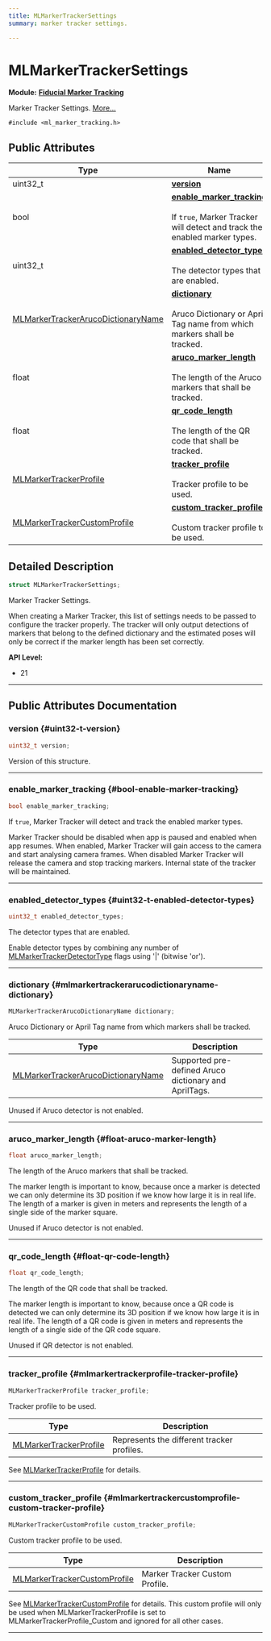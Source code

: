 ```yaml
---
title: MLMarkerTrackerSettings
summary: marker tracker settings. 

---
```


# MLMarkerTrackerSettings

**Module:** **[Fiducial Marker Tracking](/versioned_docs/version-14-Jun-2023/api-ref/api/Modules/group___marker_tracking/group___marker_tracking.md)**



Marker Tracker Settings.  [More...](#detailed-description)


`#include <ml_marker_tracking.h>`

## Public Attributes

| Type           | Name           |
| -------------- | -------------- |
| uint32_t | **[version](/versioned_docs/version-14-Jun-2023/api-ref/api/Modules/group___marker_tracking/struct_m_l_marker_tracker_settings.md#uint32-t-version)**  |
| bool | **[enable_marker_tracking](/versioned_docs/version-14-Jun-2023/api-ref/api/Modules/group___marker_tracking/struct_m_l_marker_tracker_settings.md#bool-enable-marker-tracking)** <br></br>If `true`, Marker Tracker will detect and track the enabled marker types.  |
| uint32_t | **[enabled_detector_types](/versioned_docs/version-14-Jun-2023/api-ref/api/Modules/group___marker_tracking/struct_m_l_marker_tracker_settings.md#uint32-t-enabled-detector-types)** <br></br>The detector types that are enabled.  |
| [MLMarkerTrackerArucoDictionaryName](/versioned_docs/version-14-Jun-2023/api-ref/api/Modules/group___marker_tracking/group___marker_tracking.md#enums-mlmarkertrackerarucodictionaryname) | **[dictionary](/versioned_docs/version-14-Jun-2023/api-ref/api/Modules/group___marker_tracking/struct_m_l_marker_tracker_settings.md#mlmarkertrackerarucodictionaryname-dictionary)** <br></br>Aruco Dictionary or April Tag name from which markers shall be tracked.  |
| float | **[aruco_marker_length](/versioned_docs/version-14-Jun-2023/api-ref/api/Modules/group___marker_tracking/struct_m_l_marker_tracker_settings.md#float-aruco-marker-length)** <br></br>The length of the Aruco markers that shall be tracked.  |
| float | **[qr_code_length](/versioned_docs/version-14-Jun-2023/api-ref/api/Modules/group___marker_tracking/struct_m_l_marker_tracker_settings.md#float-qr-code-length)** <br></br>The length of the QR code that shall be tracked.  |
| [MLMarkerTrackerProfile](/versioned_docs/version-14-Jun-2023/api-ref/api/Modules/group___marker_tracking/group___marker_tracking.md#enums-mlmarkertrackerprofile) | **[tracker_profile](/versioned_docs/version-14-Jun-2023/api-ref/api/Modules/group___marker_tracking/struct_m_l_marker_tracker_settings.md#mlmarkertrackerprofile-tracker-profile)** <br></br>Tracker profile to be used.  |
| [MLMarkerTrackerCustomProfile](/versioned_docs/version-14-Jun-2023/api-ref/api/Modules/group___marker_tracking/struct_m_l_marker_tracker_custom_profile.md) | **[custom_tracker_profile](/versioned_docs/version-14-Jun-2023/api-ref/api/Modules/group___marker_tracking/struct_m_l_marker_tracker_settings.md#mlmarkertrackercustomprofile-custom-tracker-profile)** <br></br>Custom tracker profile to be used.  |

## Detailed Description

```cpp
struct MLMarkerTrackerSettings;
```

Marker Tracker Settings. 

When creating a Marker Tracker, this list of settings needs to be passed to configure the tracker properly. The tracker will only output detections of markers that belong to the defined dictionary and the estimated poses will only be correct if the marker length has been set correctly.




**API Level:**
  * 21




-----------
## Public Attributes Documentation

### version {#uint32-t-version}

```cpp
uint32_t version;
```


Version of this structure. 





-----------

### enable_marker_tracking {#bool-enable-marker-tracking}

```cpp
bool enable_marker_tracking;
```

If `true`, Marker Tracker will detect and track the enabled marker types. 

Marker Tracker should be disabled when app is paused and enabled when app resumes. When enabled, Marker Tracker will gain access to the camera and start analysing camera frames. When disabled Marker Tracker will release the camera and stop tracking markers. Internal state of the tracker will be maintained. 





-----------

### enabled_detector_types {#uint32-t-enabled-detector-types}

```cpp
uint32_t enabled_detector_types;
```

The detector types that are enabled. 

Enable detector types by combining any number of [MLMarkerTrackerDetectorType](/versioned_docs/version-14-Jun-2023/api-ref/api/Modules/group___marker_tracking/group___marker_tracking.md#enum-mlmarkertrackerdetectortype) flags using '|' (bitwise 'or'). 





-----------

### dictionary {#mlmarkertrackerarucodictionaryname-dictionary}

```cpp
MLMarkerTrackerArucoDictionaryName dictionary;
```

Aruco Dictionary or April Tag name from which markers shall be tracked. 


| Type | Description |
|--|--|
| [MLMarkerTrackerArucoDictionaryName](/versioned_docs/version-14-Jun-2023/api-ref/api/Modules/group___marker_tracking/group___marker_tracking.md#enums-mlmarkertrackerarucodictionaryname) | Supported pre-defined Aruco dictionary and AprilTags.  |


Unused if Aruco detector is not enabled. 





-----------

### aruco_marker_length {#float-aruco-marker-length}

```cpp
float aruco_marker_length;
```

The length of the Aruco markers that shall be tracked. 

The marker length is important to know, because once a marker is detected we can only determine its 3D position if we know how large it is in real life. The length of a marker is given in meters and represents the length of a single side of the marker square.

Unused if Aruco detector is not enabled. 





-----------

### qr_code_length {#float-qr-code-length}

```cpp
float qr_code_length;
```

The length of the QR code that shall be tracked. 

The marker length is important to know, because once a QR code is detected we can only determine its 3D position if we know how large it is in real life. The length of a QR code is given in meters and represents the length of a single side of the QR code square.

Unused if QR detector is not enabled. 





-----------

### tracker_profile {#mlmarkertrackerprofile-tracker-profile}

```cpp
MLMarkerTrackerProfile tracker_profile;
```

Tracker profile to be used. 


| Type | Description |
|--|--|
| [MLMarkerTrackerProfile](/versioned_docs/version-14-Jun-2023/api-ref/api/Modules/group___marker_tracking/group___marker_tracking.md#enums-mlmarkertrackerprofile) | Represents the different tracker profiles.  |


See [MLMarkerTrackerProfile](/versioned_docs/version-14-Jun-2023/api-ref/api/Modules/group___marker_tracking/group___marker_tracking.md#enum-mlmarkertrackerprofile) for details. 





-----------

### custom_tracker_profile {#mlmarkertrackercustomprofile-custom-tracker-profile}

```cpp
MLMarkerTrackerCustomProfile custom_tracker_profile;
```

Custom tracker profile to be used. 


| Type | Description |
|--|--|
| [MLMarkerTrackerCustomProfile](/versioned_docs/version-14-Jun-2023/api-ref/api/Modules/group___marker_tracking/struct_m_l_marker_tracker_custom_profile.md) | Marker Tracker Custom Profile.  |


See [MLMarkerTrackerCustomProfile](/versioned_docs/version-14-Jun-2023/api-ref/api/Modules/group___marker_tracking/struct_m_l_marker_tracker_custom_profile.md) for details. This custom profile will only be used when MLMarkerTrackerProfile is set to MLMarkerTrackerProfile_Custom and ignored for all other cases. 





-----------



